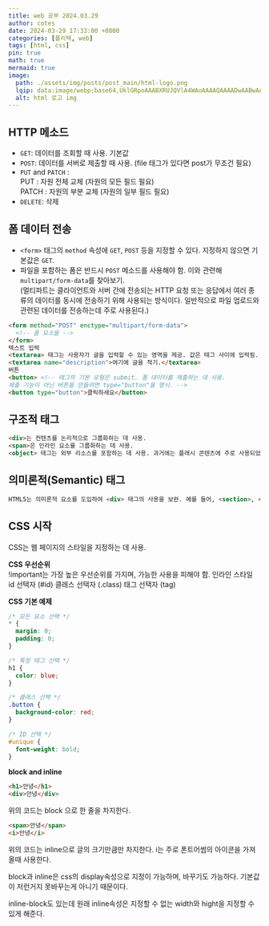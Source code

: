 ```yaml
---
title: web 공부 2024.03.29
author: cotes
date: 2024-03-29 17:33:00 +0800
categories: [폴리텍, web]
tags: [html, css]
pin: true
math: true
mermaid: true
image:
  path: ./assets/img/posts/post_main/html-logo.png
  lqip: data:image/webp;base64,UklGRpoAAABXRUJQVlA4WAoAAAAQAAAADwAABwAAQUxQSDIAAAARL0AmbZurmr57yyIiqE8oiG0bejIYEQTgqiDA9vqnsUSI6H+oAERp2HZ65qP/VIAWAFZQOCBCAAAA8AEAnQEqEAAIAAVAfCWkAALp8sF8rgRgAP7o9FDvMCkMde9PK7euH5M1m6VWoDXf2FkP3BqV0ZYbO6NA/VFIAAAA
  alt: html 로고 img 
---
```


## HTTP 메소드

- `GET`: 데이터를 조회할 때 사용. 기본값
- `POST`: 데이터를 서버로 제출할 때 사용. (file 태그가 있다면 post가 무조건 필요)
- `PUT` and `PATCH` :  
PUT : 자원 전체 교체 (자원의 모든 필드 필요)  
PATCH : 자원의 부분 교체 (자원의 일부 필드 필요)
- `DELETE`: 삭제

## 폼 데이터 전송

- `<form>` 태그의 `method` 속성에 `GET`, `POST` 등을 지정할 수 있다. 지정하지 않으면 기본값은 `GET`.
- 파일을 포함하는 폼은 반드시 `POST` 메소드를 사용해야 함. 이와 관련해 `multipart/form-data`를 찾아보기.  
(멀티파트는 클라이언트와 서버 간에 전송되는 HTTP 요청 또는 응답에서 여러 종류의 데이터를 동시에 전송하기 위해 사용되는 방식이다.
일반적으로 파일 업로드와 관련된 데이터를 전송하는데 주로 사용된다.)

```html
<form method="POST" enctype="multipart/form-data">
  <!-- 폼 요소들 -->
</form>
텍스트 입력
<textarea> 태그는 사용자가 글을 입력할 수 있는 영역을 제공. 값은 태그 사이에 입력됨.
<textarea name="description">여기에 글을 적기.</textarea>
버튼
<button> <!-- 태그의 기본 유형은 submit. 폼 데이터를 제출하는 데 사용.
제출 기능이 아닌 버튼을 만들려면 type="button"을 명시. -->
<button type="button">클릭하세요</button>
```

## 구조적 태그
```html
<div>는 컨텐츠를 논리적으로 그룹화하는 데 사용.
<span>은 인라인 요소를 그룹화하는 데 사용.
<object> 태그는 외부 리소스를 포함하는 데 사용. 과거에는 플래시 콘텐츠에 주로 사용되었지만, 현재는 PDF 파일 등을 포함하는 데 사용.
```
## 의미론적(Semantic) 태그
```html
HTML5는 의미론적 요소를 도입하여 <div> 태그의 사용을 보완. 예를 들어, <section>, <article>, <nav>, <header>, <footer> 등이 있다.
```
## CSS 시작

CSS는 웹 페이지의 스타일을 지정하는 데 사용.

**CSS 우선순위**  
!important는 가장 높은 우선순위를 가지며, 가능한 사용을 피해야 함.
인라인 스타일
id 선택자 (#id)
클래스 선택자 (.class)
태그 선택자 (tag)  

**CSS 기본 예제**
```css
/* 모든 요소 선택 */
* {
  margin: 0;
  padding: 0;
}

/* 특정 태그 선택 */
h1 {
  color: blue;
}

/* 클래스 선택 */
.button {
  background-color: red;
}

/* ID 선택 */
#unique {
  font-weight: bold;
}
```
**block and inline**

```html
<h1>안녕</h1>
<div>안녕</div>
```
위의 코드는 block 으로 한 줄을 차지한다.

```html
<span>안녕</span>
<i>안녕</i>
```
위의 코드는 inline으로 글의 크기만큼만 차지한다.
i는 주로 폰트어썸의 아이콘을 가져올때 사용한다.

block과 inline은 css의 display속성으로 지정이 가능하며, 바꾸기도 가능하다. 기본값이 저런거지 못바꾸는게 아니기 때문이다.

inline-block도 있는데 원래 inline속성은 지정할 수 없는 width와 hight을 지정할 수 있게 해준다. 